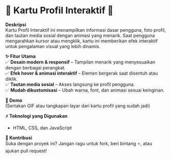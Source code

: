 # 🎨 Kartu Profil Interaktif 🚀  

**Deskripsi**  
Kartu Profil Interaktif ini menampilkan informasi dasar pengguna, foto profil, dan tautan media sosial dengan animasi yang menarik. Saat pengguna mengarahkan kursor atau mengklik, kartu ini memberikan efek interaktif untuk pengalaman visual yang lebih dinamis.  

**✨ Fitur Utama**  
✅ **Desain modern & responsif** – Tampilan menarik yang menyesuaikan dengan berbagai perangkat.  
✅ **Efek hover & animasi interaktif** – Elemen bergerak saat disentuh atau diklik.  
✅ **Tautan media sosial** – Akses langsung ke profil pengguna.  
✅ **Mudah dikustomisasi** – Ubah warna, font, dan animasi sesuai keinginan.  

**📸 Demo**  
(Sertakan GIF atau tangkapan layar dari kartu profil yang sudah jadi)  

**⚡ Teknologi yang Digunakan**  
- HTML, CSS, dan JavaScript  

**📢 Kontribusi**  
Suka dengan proyek ini? Jangan ragu untuk fork, beri bintang ⭐, atau ajukan pull request!  
